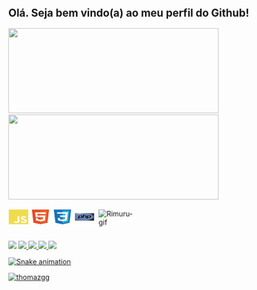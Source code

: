 ## Olá. Seja bem vindo(a) ao meu perfil do Github!
<div>
  <a href="https://github.com/thomazgg">
  <img height="170em" width="420em" src="https://github-readme-stats.vercel.app/api?username=thomazgg&show_icons=true&theme=dracula&include_all_commits=true&count_private=true"/>
  <img height="170em" width="420em" src="https://github-readme-stats.vercel.app/api/top-langs/?username=thomazgg&layout=compact&langs_count=7&theme=dracula"/>
</div>

<div style="display: inline-block"><br>
  <img align="center" alt="Thomaz-Js" height="30" width="40" src="https://raw.githubusercontent.com/devicons/devicon/master/icons/javascript/javascript-plain.svg">
  <img align="center" alt="Thomaz-HTML" height="30" width="40" src="https://raw.githubusercontent.com/devicons/devicon/master/icons/html5/html5-original.svg">
  <img align="center" alt="Thomaz-CSS" height="30" width="40" src="https://raw.githubusercontent.com/devicons/devicon/master/icons/css3/css3-original.svg">
  <img align="center" alt="Thomaz-PHP" height="30" width="40" src="https://github.com/devicons/devicon/blob/master/icons/php/php-original.svg">
  <img align="right"  alt="Rimuru-gif" height="30%" width="30%" src="https://c.tenor.com/RIpC1K5hOCUAAAAd/rimuru-tempest-tensei-shitara-slime-datta-ken.gif">
</div>

  ##

<div>
  <a href="https://www.youtube.com/c/uthomaz/videos" target="_blank"><img src="https://img.shields.io/badge/YouTube-FF0000?style=for-the-badge&amp;logo=youtube&amp;logoColor=white" target="_blank"></a>
  <a href="https://instagram.com/thomazfps" target="_blank"><img src="https://img.shields.io/badge/-Instagram-%23E4405F?style=for-the-badge&amp;logo=instagram&amp;logoColor=white" target="_blank"</a>
 	<a href="https://www.twitch.tv/uthomaz" target="_blank"><img src="https://img.shields.io/badge/Twitch-9146FF?style=for-the-badge&amp;logo=twitch&amp;logoColor=white" target="_blank"</a>
 <a href="https://discord.gg/DJuK4KGa94" target="_blank"><img src="https://img.shields.io/badge/Discord-7289DA?style=for-the-badge&amp;logo=discord&amp;logoColor=white" target="_blank"</a> 
  <a href="mailto:contato.uthomaz@gmail.com"><img src="https://img.shields.io/badge/-Gmail-%23333?style=for-the-badge&amp;logo=gmail&amp;logoColor=white" target="_blank"</a>
    
  ![Snake animation](https://github.com/thomazgg/thomazgg/blob/output/github-contribution-grid-snake.svg)
    
</div>

<img src="https://komarev.com/ghpvc/?username=thomazgg&color=green" alt="thomazgg" /> 
